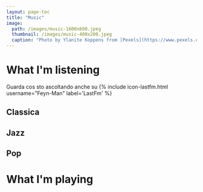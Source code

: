 ```yaml
---
layout: page-toc
title: "Music"
image:
  path: /images/music-1600x600.jpeg
  thumbnail: /images/music-400x200.jpeg
  caption: "Photo by Ylanite Koppens from [Pexels](https://www.pexels.com)"
---
```


# What I'm listening
Guarda cos sto ascoltando anche su {% include icon-lastfm.html username="Feyn-Man" label='LastFm' %}

## Classica

## Jazz

## Pop

# What I'm playing
